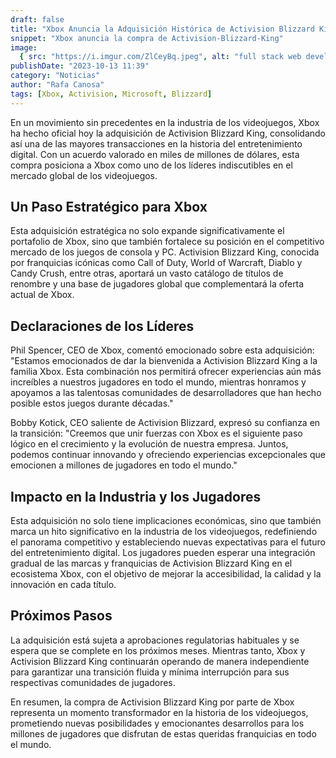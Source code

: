 ```yaml
---
draft: false
title: "Xbox Anuncia la Adquisición Histórica de Activision Blizzard King"
snippet: "Xbox anuncia la compra de Activision-Blizzard-King"
image:
  { src: "https://i.imgur.com/ZlCeyBq.jpeg", alt: "full stack web development" }
publishDate: "2023-10-13 11:39"
category: "Noticias"
author: "Rafa Canosa"
tags: [Xbox, Activision, Microsoft, Blizzard]
---
```


En un movimiento sin precedentes en la industria de los videojuegos, Xbox ha hecho oficial hoy la adquisición de Activision Blizzard King, consolidando así una de las mayores transacciones en la historia del entretenimiento digital. Con un acuerdo valorado en miles de millones de dólares, esta compra posiciona a Xbox como uno de los líderes indiscutibles en el mercado global de los videojuegos.

## Un Paso Estratégico para Xbox

Esta adquisición estratégica no solo expande significativamente el portafolio de Xbox, sino que también fortalece su posición en el competitivo mercado de los juegos de consola y PC. Activision Blizzard King, conocida por franquicias icónicas como Call of Duty, World of Warcraft, Diablo y Candy Crush, entre otras, aportará un vasto catálogo de títulos de renombre y una base de jugadores global que complementará la oferta actual de Xbox.

## Declaraciones de los Líderes

Phil Spencer, CEO de Xbox, comentó emocionado sobre esta adquisición: "Estamos emocionados de dar la bienvenida a Activision Blizzard King a la familia Xbox. Esta combinación nos permitirá ofrecer experiencias aún más increíbles a nuestros jugadores en todo el mundo, mientras honramos y apoyamos a las talentosas comunidades de desarrolladores que han hecho posible estos juegos durante décadas."

Bobby Kotick, CEO saliente de Activision Blizzard, expresó su confianza en la transición: "Creemos que unir fuerzas con Xbox es el siguiente paso lógico en el crecimiento y la evolución de nuestra empresa. Juntos, podemos continuar innovando y ofreciendo experiencias excepcionales que emocionen a millones de jugadores en todo el mundo."

## Impacto en la Industria y los Jugadores

Esta adquisición no solo tiene implicaciones económicas, sino que también marca un hito significativo en la industria de los videojuegos, redefiniendo el panorama competitivo y estableciendo nuevas expectativas para el futuro del entretenimiento digital. Los jugadores pueden esperar una integración gradual de las marcas y franquicias de Activision Blizzard King en el ecosistema Xbox, con el objetivo de mejorar la accesibilidad, la calidad y la innovación en cada título.

## Próximos Pasos

La adquisición está sujeta a aprobaciones regulatorias habituales y se espera que se complete en los próximos meses. Mientras tanto, Xbox y Activision Blizzard King continuarán operando de manera independiente para garantizar una transición fluida y mínima interrupción para sus respectivas comunidades de jugadores.

En resumen, la compra de Activision Blizzard King por parte de Xbox representa un momento transformador en la historia de los videojuegos, prometiendo nuevas posibilidades y emocionantes desarrollos para los millones de jugadores que disfrutan de estas queridas franquicias en todo el mundo.
